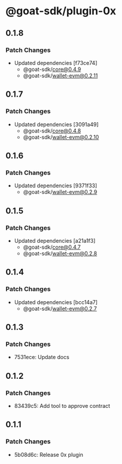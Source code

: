 # @goat-sdk/plugin-0x

## 0.1.8

### Patch Changes

- Updated dependencies [f73ce74]
  - @goat-sdk/core@0.4.9
  - @goat-sdk/wallet-evm@0.2.11

## 0.1.7

### Patch Changes

- Updated dependencies [3091a49]
  - @goat-sdk/core@0.4.8
  - @goat-sdk/wallet-evm@0.2.10

## 0.1.6

### Patch Changes

- Updated dependencies [9371f33]
  - @goat-sdk/wallet-evm@0.2.9

## 0.1.5

### Patch Changes

- Updated dependencies [a21a1f3]
  - @goat-sdk/core@0.4.7
  - @goat-sdk/wallet-evm@0.2.8

## 0.1.4

### Patch Changes

- Updated dependencies [bcc14a7]
  - @goat-sdk/wallet-evm@0.2.7

## 0.1.3

### Patch Changes

- 7531ece: Update docs

## 0.1.2

### Patch Changes

- 83439c5: Add tool to approve contract

## 0.1.1

### Patch Changes

- 5b08d6c: Release 0x plugin
